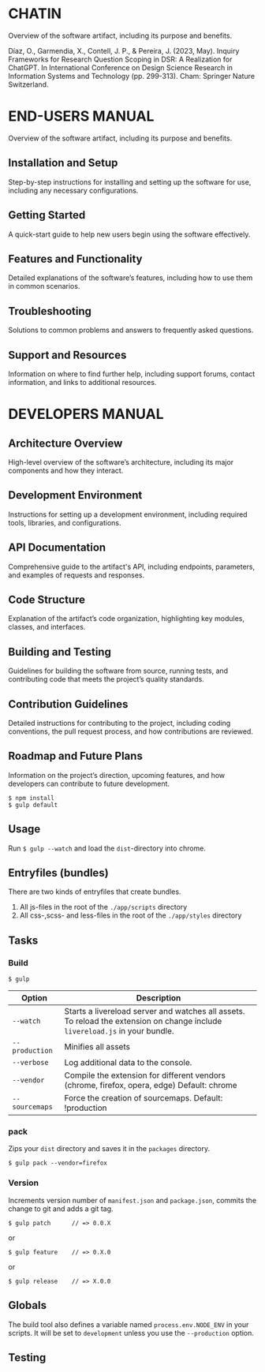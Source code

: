# CHATIN
Overview of the software artifact, including its purpose and benefits.

Díaz, O., Garmendia, X., Contell, J. P., & Pereira, J. (2023, May). Inquiry Frameworks for Research Question Scoping in DSR: A Realization for ChatGPT. In International Conference on Design Science Research in Information Systems and Technology (pp. 299-313). Cham: Springer Nature Switzerland.

# END-USERS MANUAL
Overview of the software artifact, including its purpose and benefits.
## Installation and Setup
Step-by-step instructions for installing and setting up the software for use, including any necessary configurations.
## Getting Started
A quick-start guide to help new users begin using the software effectively.
## Features and Functionality
Detailed explanations of the software’s features, including how to use them in common scenarios.
## Troubleshooting 
Solutions to common problems and answers to frequently asked questions.
## Support and Resources
Information on where to find further help, including support forums, contact information, and links to additional resources.


# DEVELOPERS MANUAL
## Architecture Overview

High-level overview of the software’s architecture, including its major components and how they interact.
## Development Environment
Instructions for setting up a development environment, including required tools, libraries, and configurations.

## API Documentation
Comprehensive guide to the artifact's API, including endpoints, parameters, and examples of requests and responses.

## Code Structure
Explanation of the artifact’s code organization, highlighting key modules, classes, and interfaces.

## Building and Testing
Guidelines for building the software from source, running tests, and contributing code that meets the project’s quality standards.

## Contribution Guidelines
Detailed instructions for contributing to the project, including coding conventions, the pull request process, and how contributions are reviewed.

## Roadmap and Future Plans
Information on the project’s direction, upcoming features, and how developers can contribute to future development.


	$ npm install
	$ gulp default

## Usage

Run `$ gulp --watch` and load the `dist`-directory into chrome.

## Entryfiles (bundles)

There are two kinds of entryfiles that create bundles.

1. All js-files in the root of the `./app/scripts` directory
2. All css-,scss- and less-files in the root of the `./app/styles` directory

## Tasks

### Build

    $ gulp


| Option         | Description                                                                                                                                           |
|----------------|-------------------------------------------------------------------------------------------------------------------------------------------------------|
| `--watch`      | Starts a livereload server and watches all assets. <br>To reload the extension on change include `livereload.js` in your bundle.                      |
| `--production` | Minifies all assets                                                                                                                                   |
| `--verbose`    | Log additional data to the console.                                                                                                                   |
| `--vendor`     | Compile the extension for different vendors (chrome, firefox, opera, edge)  Default: chrome                                                                 |
| `--sourcemaps` | Force the creation of sourcemaps. Default: !production                                                                                                |


### pack

Zips your `dist` directory and saves it in the `packages` directory.

    $ gulp pack --vendor=firefox

### Version

Increments version number of `manifest.json` and `package.json`,
commits the change to git and adds a git tag.


    $ gulp patch      // => 0.0.X

or

    $ gulp feature    // => 0.X.0

or

    $ gulp release    // => X.0.0


## Globals

The build tool also defines a variable named `process.env.NODE_ENV` in your scripts. It will be set to `development` unless you use the `--production` option.

## Testing
